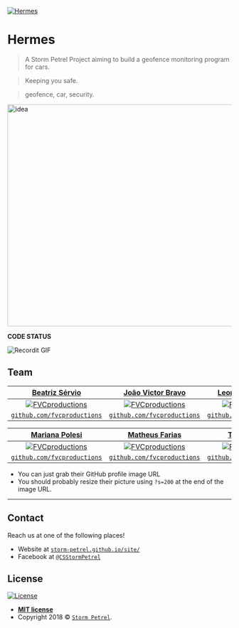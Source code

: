 <a href="https://storm-petrel.github.io/site/"><img src="https://raw.githubusercontent.com/Storm-Petrel/Hermes/master/Media/logo.png" title="Hermes" alt="Hermes"></a>

# Hermes

> A Storm Petrel Project aiming to build a geofence monitoring program for cars.

> Keeping you safe.

> geofence, car, security.

<img src="https://raw.githubusercontent.com/Storm-Petrel/Hermes/master/Media/hermes.gif" title="Idea" alt="idea" height="500" width="600">


**CODE STATUS**

![Recordit GIF](http://g.recordit.co/iLN6A0vSD8.gif)


## Team

| <a href="http://fvcproductions.com" target="_blank">**Beatriz Sérvio**</a> | <a href="http://fvcproductions.com" target="_blank">**João Victor Bravo**</a> | <a href="http://fvcproductions.com" target="_blank">**Leonardo Rodrigues**</a> |
| :---: |:---:| :---:|
| [![FVCproductions](https://avatars1.githubusercontent.com/u/4284691?v=3&s=200)](http://fvcproductions.com)    | [![FVCproductions](https://avatars1.githubusercontent.com/u/4284691?v=3&s=200)](http://fvcproductions.com) | [![FVCproductions](https://avatars1.githubusercontent.com/u/4284691?v=3&s=200)](http://fvcproductions.com)  |
| <a href="http://github.com/fvcproductions" target="_blank">`github.com/fvcproductions`</a> | <a href="http://github.com/fvcproductions" target="_blank">`github.com/fvcproductions`</a> | <a href="http://github.com/fvcproductions" target="_blank">`github.com/fvcproductions`</a> |

| <a href="http://fvcproductions.com" target="_blank">**Mariana Polesi**</a> | <a href="http://fvcproductions.com" target="_blank">**Matheus Farias**</a> | <a href="http://fvcproductions.com" target="_blank">**Tiago Valença**</a> |
| :---: |:---:| :---:|
| [![FVCproductions](https://avatars1.githubusercontent.com/u/4284691?v=3&s=200)](http://fvcproductions.com)    | [![FVCproductions](https://avatars1.githubusercontent.com/u/4284691?v=3&s=200)](http://fvcproductions.com) | [![FVCproductions](https://avatars1.githubusercontent.com/u/4284691?v=3&s=200)](http://fvcproductions.com)  |
| <a href="http://github.com/fvcproductions" target="_blank">`github.com/fvcproductions`</a> | <a href="http://github.com/fvcproductions" target="_blank">`github.com/fvcproductions`</a> | <a href="http://github.com/fvcproductions" target="_blank">`github.com/fvcproductions`</a> |

- You can just grab their GitHub profile image URL
- You should probably resize their picture using `?s=200` at the end of the image URL.

---

## Contact

Reach us at one of the following places!

- Website at <a href="https://storm-petrel.github.io/site/" target="_blank">`storm-petrel.github.io/site/`</a>
- Facebook at <a href="https://www.facebook.com/CSStormPetrel/" target="_blank">`@CSStormPetrel`</a>


## License

[![License](http://img.shields.io/:license-mit-blue.svg?style=flat-square)](http://badges.mit-license.org)

- **[MIT license](http://opensource.org/licenses/mit-license.php)**
- Copyright 2018 © <a href="https://storm-petrel.github.io/site/" target="_blank"> `Storm Petrel`</a>.
